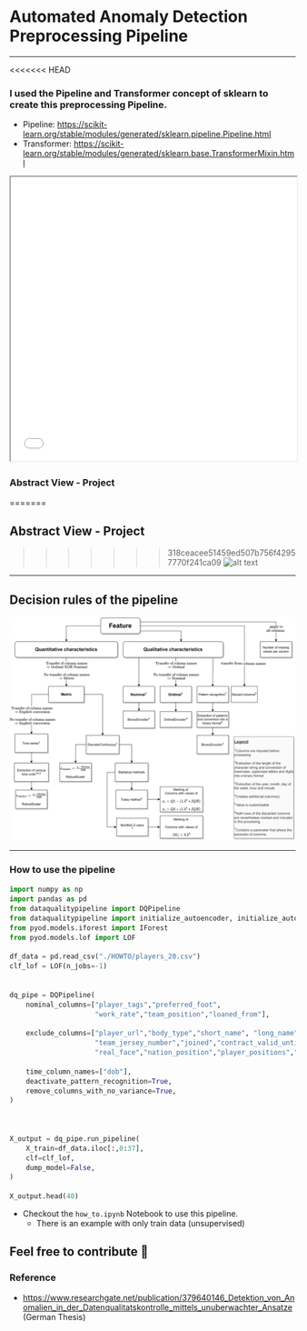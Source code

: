 # Automated Anomaly Detection Preprocessing Pipeline
---

<<<<<<< HEAD
### I used the Pipeline and Transformer concept of sklearn to create this preprocessing Pipeline.
- Pipeline: https://scikit-learn.org/stable/modules/generated/sklearn.pipeline.Pipeline.html
- Transformer: https://scikit-learn.org/stable/modules/generated/sklearn.base.TransformerMixin.html

<iframe src="./visualization/PipelineDQ.html" width="100%" height="500px"></iframe>


### Abstract View - Project
=======
## Abstract View - Project
>>>>>>> 318ceacee51459ed507b756f42957770f241ca09
![alt text](./images/project.png)

---

## Decision rules of the pipeline
![alt text](./images/decision_rules.png)



---
### How to use the pipeline

```python
import numpy as np
import pandas as pd
from dataqualitypipeline import DQPipeline
from dataqualitypipeline import initialize_autoencoder, initialize_autoencoder_modified
from pyod.models.iforest import IForest
from pyod.models.lof import LOF

df_data = pd.read_csv("./HOWTO/players_20.csv")
clf_lof = LOF(n_jobs=-1)


dq_pipe = DQPipeline(
    nominal_columns=["player_tags","preferred_foot",
                     "work_rate","team_position","loaned_from"],

    exclude_columns=["player_url","body_type","short_name", "long_name", 
                     "team_jersey_number","joined","contract_valid_until",
                     "real_face","nation_position","player_positions","nationality","club"],

    time_column_names=["dob"],
    deactivate_pattern_recognition=True,
    remove_columns_with_no_variance=True,
)



X_output = dq_pipe.run_pipeline(
    X_train=df_data.iloc[:,0:37],
    clf=clf_lof,
    dump_model=False,
)

X_output.head(40)
```

- Checkout the ``how_to.ipynb`` Notebook to use this pipeline.
    - There is an  example with only train data (unsupervised)

## Feel free to contribute 🙂

### Reference
- https://www.researchgate.net/publication/379640146_Detektion_von_Anomalien_in_der_Datenqualitatskontrolle_mittels_unuberwachter_Ansatze (German Thesis)
